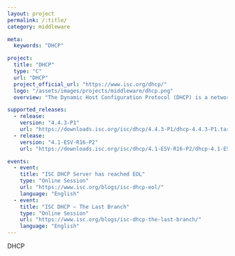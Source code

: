 ```yaml
---
layout: project
permalink: /:title/
category: middleware

meta:
  keywords: "DHCP"

project:
  title: "DHCP"
  type: "C"
  url: "DHCP"
  project_official_url: "https://www.isc.org/dhcp/"
  logo: "/assets/images/projects/middleware/dhcp.png"
  overview: "The Dynamic Host Configuration Protocol (DHCP) is a network protocol used to assign IP addresses and provide configuration information to devices such as servers, desktops, or mobile devices, so they can communicate on a network using the Internet Protocol (IP). ISC DHCP is a collection of software that implements all aspects of the DHCP (Dynamic Host Configuration Protocol) suite."

supported_releases:
  - release:
    version: "4.4.3-P1"
    url: "https://downloads.isc.org/isc/dhcp/4.4.3-P1/dhcp-4.4.3-P1.tar.gz"
  - release:
    version: "4.1-ESV-R16-P2"
    url: "https://downloads.isc.org/isc/dhcp/4.1-ESV-R16-P2/dhcp-4.1-ESV-R16-P2.tar.gz"

events:
  - event:
    title: "ISC DHCP Server has reached EOL"
    type: "Online Session"
    url: "https://www.isc.org/blogs/isc-dhcp-eol/"
    language: "English"
  - event:
    title: "ISC DHCP – The Last Branch"
    type: "Online Session"
    url: "https://www.isc.org/blogs/isc-dhcp-the-last-branch/"
    language: "English"
---
```


<p>DHCP</p>
